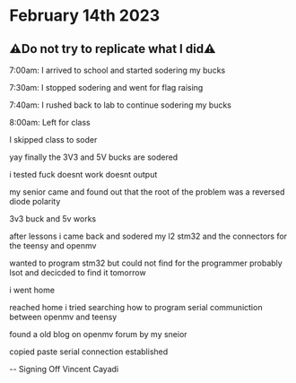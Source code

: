 # February 14th 2023

## ⚠️Do not try to replicate what I did⚠️

7:00am: I arrived to school and started sodering my bucks

7:30am: I stopped sodering and went for flag raising

7:40am: I rushed back to lab to continue sodering my bucks

8:00am: Left for class

I skipped class to soder

yay finally the 3V3 and 5V bucks are sodered

i tested fuck doesnt work doesnt output

my senior came and found out that the root of the problem was a reversed diode polarity

3v3 buck and 5v works

after lessons i came back and sodered my l2 stm32 and the connectors for the teensy and openmv

wanted to program stm32 but could not find for the programmer probably lsot and decicded to find it tomorrow

i went home

reached home i tried searching how to program serial communiction between openmv and teensy

found a old blog on openmv forum by my sneior

copied paste serial connection established

-- Signing Off Vincent Cayadi
